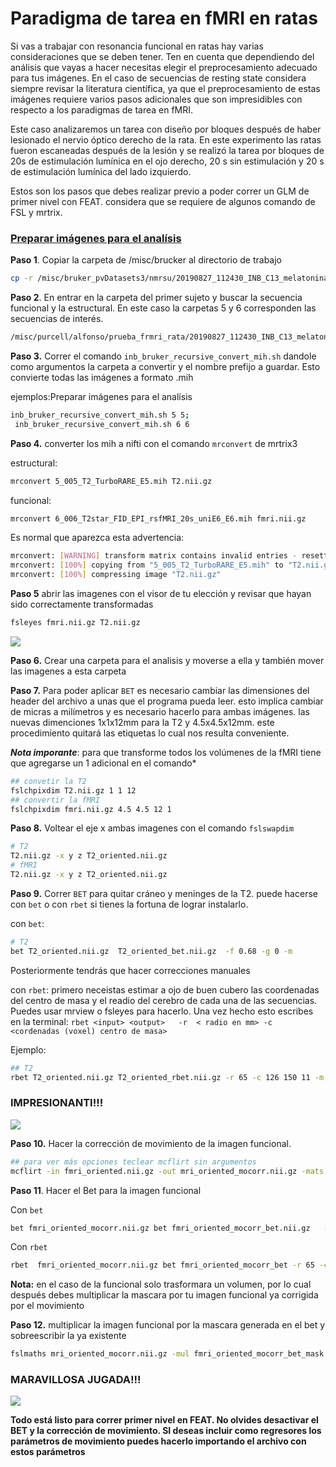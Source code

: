 # **Paradigma de tarea en fMRI en ratas**

Si vas a trabajar con resonancia funcional en ratas hay varias consideraciones que se deben tener. Ten en cuenta que dependiendo del análisis que vayas a hacer necesitas elegir el preprocesamiento adecuado para tus imágenes. En el caso de secuencias de resting state considera siempre revisar la literatura científica, ya que el preprocesamiento de estas imágenes requiere varios pasos adicionales  que son impresidibles con respecto a los paradigmas de tarea en fMRI.  

Este caso analizaremos un tarea con diseño por bloques después de haber lesionado el nervio óptico derecho de la rata. En este experimento las ratas fueron escaneadas después de la lesión y se realizó la tarea por bloques de 20s de estimulación lumínica en el ojo derecho, 20 s sin estimulación y 20 s de estimulación lumínica del lado izquierdo.

Estos son los pasos que debes realizar previo a poder correr un GLM de primer nivel con FEAT. considera que se requiere de algunos comando de FSL y mrtrix.

### <u>Preparar imágenes para el analísis</u>



**Paso 1**. Copiar la carpeta de /misc/brucker al directorio de trabajo

```bash
cp -r /misc/bruker_pvDatasets3/nmrsu/20190827_112430_INB_C13_melatonina_ct03_7d_1_1/ $PWD
```

**Paso 2**. En entrar en la carpeta del primer sujeto y buscar la secuencia funcional y la estructural. En este caso la carpetas 5 y 6 corresponden las secuencias de interés.

```bash
/misc/purcell/alfonso/prueba_frmri_rata/20190827_112430_INB_C13_melatonina_ct03_7d_1_1/5/pdata/1
```

**Paso 3.** Correr el comando `inb_bruker_recursive_convert_mih.sh` dandole como argumentos la carpeta a convertir y el nombre prefijo a guardar. Esto convierte todas las imágenes a formato .mih

ejemplos:Preparar imágenes para el analísis

```bash
inb_bruker_recursive_convert_mih.sh 5 5;
 inb_bruker_recursive_convert_mih.sh 6 6
```

**Paso 4.** converter los mih a nifti con el comando `mrconvert` de mrtrix3

estructural:

```bash
mrconvert 5_005_T2_TurboRARE_E5.mih T2.nii.gz
```

funcional:

```bash
mrconvert 6_006_T2star_FID_EPI_rsfMRI_20s_uniE6_E6.mih fmri.nii.gz
```

Es normal que aparezca esta advertencia:

```bash
mrconvert: [WARNING] transform matrix contains invalid entries - resetting to sane defaults
mrconvert: [100%] copying from "5_005_T2_TurboRARE_E5.mih" to "T2.nii.gz"
mrconvert: [100%] compressing image "T2.nii.gz"
```

**Paso 5** abrir las imagenes con el visor de tu elección y revisar que hayan sido correctamente transformadas

```bash
fsleyes fmri.nii.gz T2.nii.gz
```

![](https://github.com/c13inb/c13inb.github.io/blob/master/images/rat_t2_fmri.png)


**Paso 6.** Crear una carpeta para el analisis y moverse a ella y también mover las imagenes a esta carpeta

**Paso 7.** Para poder aplicar `BET` es necesario cambiar las dimensiones del header del archivo a unas que el programa pueda leer. esto implica cambiar de micras a milímetros y es necesario hacerlo para ambas imágenes. las nuevas dimenciones 1x1x12mm para la T2 y 4.5x4.5x12mm.  este procedimiento quitará las etiquetas lo cual nos resulta conveniente.

***Nota imporante***: para que transforme todos los volúmenes de la fMRI tiene que agregarse un 1 adicional en el comando*

```bash
## convetir la T2
fslchpixdim T2.nii.gz 1 1 12
## convertir la fMRI
fslchpixdim fmri.nii.gz 4.5 4.5 12 1
```

**Paso 8.**  Voltear el eje  x ambas imagenes con el comando `fslswapdim`

```bash
# T2
T2.nii.gz -x y z T2_oriented.nii.gz
# fMRI
T2.nii.gz -x y z T2_oriented.nii.gz
```

**Paso 9.** Correr  `BET` para quitar cráneo y meninges de la T2. puede hacerse con `bet` o con `rbet` si tienes la fortuna de lograr instalarlo.

con  `bet`:

```bash
# T2
bet T2_oriented.nii.gz  T2_oriented_bet.nii.gz  -f 0.68 -g 0 -m
```

Posteriormente tendrás que hacer correcciones manuales

con `rbet`: primero neceistas estimar a ojo de buen cubero las coordenadas del centro de masa y el readio del cerebro de cada una de las secuencias. Puedes usar mrview o fsleyes para hacerlo. Una vez hecho esto escribes en la terminal: `rbet <input> <output>   -r  < radio en mm> -c <cordenadas (voxel) centro de masa>`

Ejemplo:

```bash
## T2
rbet T2_oriented.nii.gz T2_oriented_rbet.nii.gz -r 65 -c 126 150 11 -m
```

### **IMPRESIONANTI!!!**

![](https://github.com/c13inb/c13inb.github.io/blob/master/images/T2_rbet.png)



**Paso 10.**  Hacer la corrección de movimiento de la imagen funcional.

```bash
## para ver más opciones teclear mcflirt sin argumentos
mcflirt -in fmri_oriented.nii.gz -out mri_oriented_mocorr.nii.gz -mats -plots -report
```

**Paso 11**. Hacer el Bet para la imagen funcional

Con `bet`

```bash
bet fmri_oriented_mocorr.nii.gz bet fmri_oriented_mocorr_bet.nii.gz   -f 0.68 -g 0 -m
```

Con `rbet`

```bash
rbet  fmri_oriented_mocorr.nii.gz bet fmri_oriented_mocorr_bet -r 65 -c 32 38 11 -m
```

**Nota:** en el caso de la funcional solo trasformara un volumen, por lo cual después debes multiplicar la mascara por tu imagen funcional ya corrigida por el movimiento


**Paso 12.** multiplicar la imagen funcional por la mascara generada en el bet y sobreescribir la ya existente

```bash
fslmaths mri_oriented_mocorr.nii.gz -mul fmri_oriented_mocorr_bet_mask.nii.gz fmri_oriented_mocorr_bet.nii.gz
```

### **MARAVILLOSA JUGADA!!!**

![](https://github.com/c13inb/c13inb.github.io/blob/master/images/fmri_bet.png)



**Todo está listo para correr primer nivel en FEAT. No olvides desactivar el BET y la corrección de movimiento. SI deseas incluir como regresores los parámetros de movimiento puedes hacerlo importando el archivo con estos parámetros**
